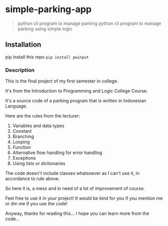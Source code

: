 # simple-parking-app
> python cli program to manage parking
python cli program to manage parking using simple logic
## Installation
pip install this repo
`
pip install pwinput
`
### Description
This is the final project of my first semester in college.

It's from the Introduction to Programming and Logic College Course.

It's a source code of a parking program that is written in Indonesian Language.

Here are the rules from the lecturer:
1. Variables and data types
2. Constant
3. Branching
4. Looping
5. Function
6. Alternative flow handling for error handling
7. Exceptions
8. Using lists or dictionaries

The code doesn't include classes whatsoever as I can't use it, in accordance to rule above.

So here it is, a mess and in need of a lot of improvement of course.

Feel free to use it in your project! It would be kind for you if you mention me or dm me if you use the code!

Anyway, thanks for reading this... I hope you can learn more from the code...
